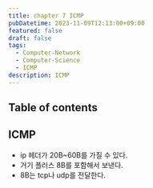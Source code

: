 ```yaml
---
title: chapter 7 ICMP
pubDatetime: 2023-11-09T12:13:00+09:00
featured: false
draft: false
tags:
  - Computer-Network
  - Computer-Science
  - ICMP
description: ICMP
---
```


## Table of contents

## ICMP

- ip 헤더가 20B~60B를 가질 수 있다.
- 거기 플러스 8B를 포함해서 보낸다.
- 8B는 tcp나 udp를 전달한다.
